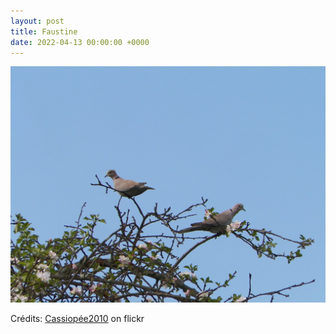 ```yaml
---
layout: post
title: Faustine
date: 2022-04-13 00:00:00 +0000
---
```


![Faustine](/images/2022-04-13.jpg)

Crédits: [Cassiopée2010](https://www.flickr.com/people/cmoi30/) on flickr
